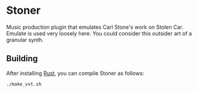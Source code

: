 # Stoner

Music production plugin that emulates Carl Stone's work on Stolen Car. Emulate is used very loosely here. You could consider this outsider art of a granular synth.

## Building

After installing [Rust](https://rustup.rs/), you can compile Stoner as follows:

```shell
./make_vst.sh
```
